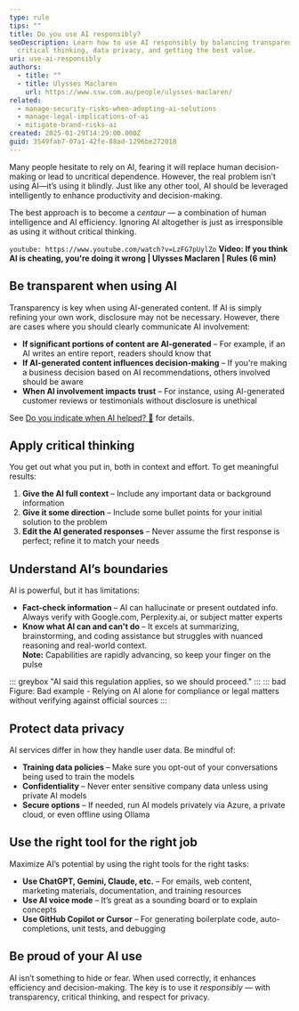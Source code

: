 ```yaml
---
type: rule
tips: ""
title: Do you use AI responsibly?
seoDescription: Learn how to use AI responsibly by balancing transparency,
  critical thinking, data privacy, and getting the best value.
uri: use-ai-responsibly
authors:
  - title: ""
  - title: Ulysses Maclaren
    url: https://www.ssw.com.au/people/ulysses-maclaren/
related:
  - manage-security-risks-when-adopting-ai-solutions
  - manage-legal-implications-of-ai
  - mitigate-brand-risks-ai
created: 2025-01-29T14:29:00.000Z
guid: 3549fab7-07a1-42fe-88ad-1296be272018
---
```

Many people hesitate to rely on AI, fearing it will replace human decision-making or lead to uncritical dependence. However, the real problem isn’t using AI—it’s using it blindly. Just like any other tool, AI should be leveraged intelligently to enhance productivity and decision-making.

The best approach is to become a *centaur* — a combination of human intelligence and AI efficiency. Ignoring AI altogether is just as irresponsible as using it without critical thinking.

<!--endintro-->

`youtube: https://www.youtube.com/watch?v=LzFG7pUylZo`
**Video: If you think AI is cheating, you're doing it wrong | Ulysses Maclaren | Rules (6 min)**

## Be transparent when using AI

Transparency is key when using AI-generated content. If AI is simply refining your own work, disclosure may not be necessary. However, there are cases where you should clearly communicate AI involvement:

* **If significant portions of content are AI-generated** – For example, if an AI writes an entire report, readers should know that
* **If AI-generated content influences decision-making** – If you're making a business decision based on AI recommendations, others involved should be aware
* **When AI involvement impacts trust** – For instance, using AI-generated customer reviews or testimonials without disclosure is unethical

See [Do you indicate when AI helped? 🤖](/indicate-ai-helped) for details.

## Apply critical thinking

You get out what you put in, both in context and effort. To get meaningful results:

1. **Give the AI full context** – Include any important data or background information
2. **Give it some direction** – Include some bullet points for your initial solution to the problem
3. **Edit the AI generated responses** – Never assume the first response is perfect; refine it to match your needs

## Understand AI’s boundaries

AI is powerful, but it has limitations:

* **Fact-check information** – AI can hallucinate or present outdated info. Always verify with Google.com, Perplexity.ai, or subject matter experts
* **Know what AI can and can't do** – It excels at summarizing, brainstorming, and coding assistance but struggles with nuanced reasoning and real-world context.  
   **Note:** Capabilities are rapidly advancing, so keep your finger on the pulse

::: greybox
"AI said this regulation applies, so we should proceed."
:::
::: bad
Figure: Bad example - Relying on AI alone for compliance or legal matters without verifying against official sources
:::

## Protect data privacy

AI services differ in how they handle user data. Be mindful of:

* **Training data policies** – Make sure you opt-out of your conversations being used to train the models
* **Confidentiality** – Never enter sensitive company data unless using private AI models
* **Secure options** – If needed, run AI models privately via Azure, a private cloud, or even offline using Ollama

## Use the right tool for the right job

Maximize AI’s potential by using the right tools for the right tasks:

* **Use ChatGPT, Gemini, Claude, etc.** – For emails, web content, marketing materials, documentation, and training resources
* **Use AI voice mode** – It’s great as a sounding board or to explain concepts
* **Use GitHub Copilot or Cursor** – For generating boilerplate code, auto-completions, unit tests, and debugging

## Be proud of your AI use

AI isn’t something to hide or fear. When used correctly, it enhances efficiency and decision-making. The key is to use it *responsibly* — with transparency, critical thinking, and respect for privacy.
